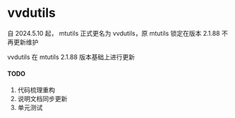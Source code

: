 # vvdutils
自 2024.5.10 起， mtutils 正式更名为 vvdutils，原 mtutils 锁定在版本 2.1.88 不再更新维护

vvdutils 在 mtutils 2.1.88 版本基础上进行更新

#### TODO

1. 代码梳理重构
2. 说明文档同步更新
3. 单元测试
